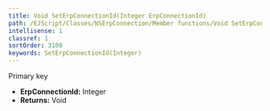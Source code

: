 ```yaml
---
title: Void SetErpConnectionId(Integer ErpConnectionId)
path: /EJScript/Classes/NSErpConnection/Member functions/Void SetErpConnectionId(Integer p_0)
intellisense: 1
classref: 1
sortOrder: 3100
keywords: SetErpConnectionId(Integer)
---
```



Primary key



* **ErpConnectionId:** Integer
* **Returns:** Void


